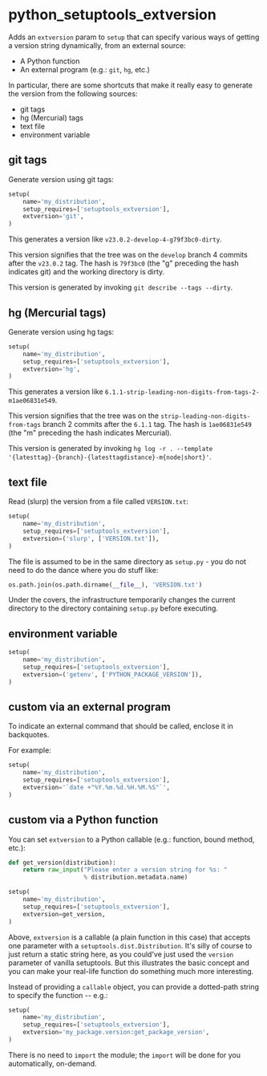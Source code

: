python_setuptools_extversion
============================

Adds an `extversion` param to `setup` that can specify various ways of
getting a version string dynamically, from an external source:

- A Python function
- An external program (e.g.: `git`, `hg`, etc.)

In particular, there are some shortcuts that make it really easy to
generate the version from the following sources:

- git tags
- hg (Mercurial) tags
- text file
- environment variable

git tags
--------

Generate version using git tags:

```python
setup(
    name='my_distribution',
    setup_requires=['setuptools_extversion'],
    extversion='git',
)
```

This generates a version like `v23.0.2-develop-4-g79f3bc0-dirty`.

This version signifies that the tree was on the `develop` branch 4
commits after the `v23.0.2` tag. The hash is `79f3bc0` (the "g"
preceding the hash indicates git) and the working directory is dirty.

This version is generated by invoking `git describe --tags --dirty`.

hg (Mercurial tags)
-------------------

Generate version using hg tags:

```python
setup(
    name='my_distribution',
    setup_requires=['setuptools_extversion'],
    extversion='hg',
)
```

This generates a version like
`6.1.1-strip-leading-non-digits-from-tags-2-m1ae06831e549`.

This version signifies that the tree was on the
`strip-leading-non-digits-from-tags` branch 2
commits after the `6.1.1` tag. The hash is `1ae06831e549` (the "m"
preceding the hash indicates Mercurial).

This version is generated by invoking `hg log -r . --template
'{latesttag}-{branch}-{latesttagdistance}-m{node|short}'`.

text file
---------

Read (slurp) the version from a file called `VERSION.txt`:

```python
setup(
    name='my_distribution',
    setup_requires=['setuptools_extversion'],
    extversion=('slurp', ['VERSION.txt']),
)
```

The file is assumed to be in the same directory as `setup.py` - you do
not need to do the dance where you do stuff like:

```python
os.path.join(os.path.dirname(__file__), 'VERSION.txt')
```

Under the covers, the infrastructure temporarily changes the current
directory to the directory containing `setup.py` before executing.

environment variable
--------------------

```python
setup(
    name='my_distribution',
    setup_requires=['setuptools_extversion'],
    extversion=('getenv', ['PYTHON_PACKAGE_VERSION']),
)
```

custom via an external program
------------------------------

To indicate an external command that should be called, enclose it in
backquotes.

For example:

```python
setup(
    name='my_distribution',
    setup_requires=['setuptools_extversion'],
    extversion='`date +"%Y.%m.%d.%H.%M.%S"`',
)
```

custom via a Python function
----------------------------

You can set `extversion` to a Python callable (e.g.: function, bound
method, etc.):

```python
def get_version(distribution):
    return raw_input("Please enter a version string for %s: "
                     % distribution.metadata.name)

setup(
    name='my_distribution',
    setup_requires=['setuptools_extversion'],
    extversion=get_version,
)
```

Above, `extversion` is a callable (a plain function in this case) that
accepts one parameter with a `setuptools.dist.Distribution`. It's silly
of course to just return a static string here, as you could've just used
the `version` parameter of vanilla setuptools. But this illustrates the
basic concept and you can make your real-life function do something much
more interesting.

Instead of providing a `callable` object, you can provide a dotted-path
string to specify the function -- e.g.:

```python
setup(
    name='my_distribution',
    setup_requires=['setuptools_extversion'],
    extversion='my_package.version:get_package_version',
)
```

There is no need to `import` the module; the `import` will be done for
you automatically, on-demand.
